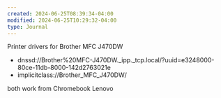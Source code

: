 ```yaml
---
created: 2024-06-25T08:39:34-04:00
modified: 2024-06-25T10:29:32-04:00
type: Journal
---
```


Printer drivers for Brother MFC J470DW

- dnssd://Brother%20MFC-J470DW._ipp._tcp.local/?uuid=e3248000-80ce-11db-8000-142d2763021e
- implicitclass://Brother_MFC_J470DW/

both work from Chromebook Lenovo
